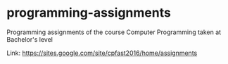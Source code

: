 # programming-assignments
Programming assignments of the course Computer Programming taken at Bachelor's level

Link: https://sites.google.com/site/cpfast2016/home/assignments
